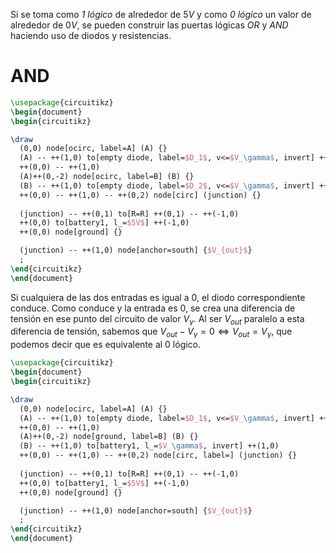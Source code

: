 
Si se toma como *1 lógico*  de alrededor de $5V$ y como *0 lógico* un valor de alrededor de $0V$, se pueden construir las puertas lógicas *OR* y *AND* haciendo uso de diodos y resistencias.

# AND

```tikz
\usepackage{circuitikz}
\begin{document}
\begin{circuitikz}

\draw 
  (0,0) node[ocirc, label=A] (A) {}
  (A) -- ++(1,0) to[empty diode, label=$D_1$, v<=$V_\gamma$, invert] ++(1,0)
  ++(0,0) -- ++(1,0)
  (A)++(0,-2) node[ocirc, label=B] (B) {}
  (B) -- ++(1,0) to[empty diode, label=$D_2$, v<=$V_\gamma$, invert] ++(1,0)
  ++(0,0) -- ++(1,0) -- ++(0,2) node[circ] (junction) {}
  
  (junction) -- ++(0,1) to[R=R] ++(0,1) -- ++(-1,0)
  ++(0,0) to[battery1, l_=$5V$] ++(-1,0)
  ++(0,0) node[ground] {} 

  (junction) -- ++(1,0) node[anchor=south] {$V_{out}$}
  ;
\end{circuitikz}
\end{document}
```

Si cualquiera de las dos entradas es igual a 0, el diodo correspondiente conduce. Como conduce y la entrada es 0, se crea una diferencia de tensión en ese punto del circuito de valor $V_\gamma$. Al ser $V_{out}$ paralelo a esta diferencia de tensión, sabemos que $V_{out} - V_{\gamma} = 0 \iff V_{out} = V_{\gamma}$, que podemos decir que es equivalente al 0 lógico.

```tikz
\usepackage{circuitikz}
\begin{document}
\begin{circuitikz}

\draw 
  (0,0) node[ocirc, label=A] (A) {}
  (A) -- ++(1,0) to[empty diode, label=$D_1$, v<=$V_\gamma$, invert] ++(1,0)
  ++(0,0) -- ++(1,0)
  (A)++(0,-2) node[ground, label=B] (B) {}
  (B) -- ++(1,0) to[battery1, l_=$V_\gamma$, invert] ++(1,0)
  ++(0,0) -- ++(1,0) -- ++(0,2) node[circ, label=] (junction) {}
  
  (junction) -- ++(0,1) to[R=R] ++(0,1) -- ++(-1,0)
  ++(0,0) to[battery1, l_=$5V$] ++(-1,0)
  ++(0,0) node[ground] {}

  (junction) -- ++(1,0) node[anchor=south] {$V_{out}$}
  ;
\end{circuitikz}
\end{document}
```